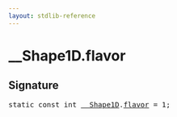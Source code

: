 ```yaml
---
layout: stdlib-reference
---
```


# __Shape1D.flavor

## Signature
<pre>
<span class='code_keyword'>static</span> <span class='code_keyword'>const</span> <span class="code_keyword">int</span> <a href="index.html" class="code_type">__Shape1D</a>.<a href="flavor.html" class="code_var">flavor</a> = 1;
</pre>

